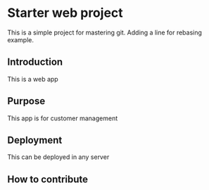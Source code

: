 # Starter web project
This is a simple project for mastering git. 
Adding a line for rebasing example.

## Introduction 
This is a web app
## Purpose
This app is for customer management
## Deployment
This can be deployed in any server
## How to contribute

